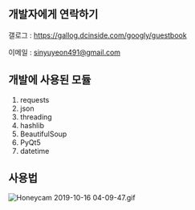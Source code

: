 개발자에게 연락하기
-------------

갤로그 : https://gallog.dcinside.com/googly/guestbook

이메일 : sinyuyeon491@gmail.com


개발에 사용된 모듈 
-------------

1. requests
2. json
3. threading
4. hashlib
5. BeautifulSoup
6. PyQt5
7. datetime

사용법
-------------

<img src="https://i.imgur.com/jPhrttj.gif" title="Honeycam 2019-10-16 04-09-47.gif"/>
